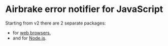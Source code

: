 # Airbrake error notifier for JavaScript

Starting from v2 there are 2 separate packages:
- for [web browsers](packages/airbrake-js),
- and for [Node.js](packages/node).
